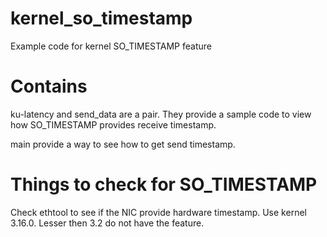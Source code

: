 kernel_so_timestamp
===================

Example code for kernel SO_TIMESTAMP feature

Contains
========
ku-latency and send_data are a pair. They provide a sample code to view how
SO_TIMESTAMP provides receive timestamp.

main provide a way to see how to get send timestamp.

Things to check for SO_TIMESTAMP
===============================
  Check ethtool to see if the NIC provide hardware timestamp.
  Use kernel 3.16.0. Lesser then 3.2 do not have the feature.

